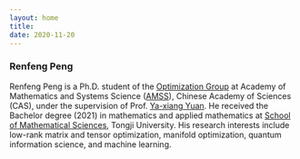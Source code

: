 ```yaml
---
layout: home
title: 
date: 2020-11-20 
---
```

### Renfeng Peng
Renfeng Peng is a Ph.D. student of the [Optimization Group](http://lsec.cc.ac.cn/~optim/) at Academy of Mathematics and Systems Science ([AMSS](http://www.amss.cas.cn/)), Chinese Academy of Sciences (CAS), under the supervision of Prof. [Ya-xiang Yuan](http://lsec.cc.ac.cn/~yyx/index.html). He received the Bachelor degree (2021) in mathematics and applied mathematics at [School of Mathematical Sciences](https://math.tongji.edu.cn/), Tongji University. His research interests include low-rank matrix and tensor optimization, manifold optimization, quantum information science, and machine learning.
